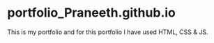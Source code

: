# portfolio_Praneeth.github.io
This is my portfolio and for this portfolio I have used HTML, CSS &amp; JS.
